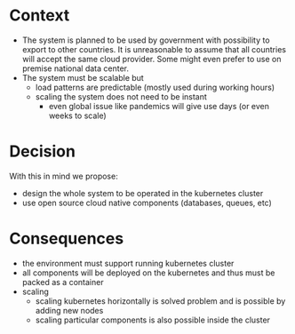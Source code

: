 # Context

- The system is planned to be used by government with possibility to export to other countries. It is unreasonable to assume that all countries will accept the same cloud provider. Some might even prefer to use on premise national data center.
- The system must be scalable but
	- load patterns are predictable (mostly used during working hours)
	- scaling the system does not need to be instant
		- even global issue like pandemics will give use days (or even weeks to scale)

# Decision

With this in mind we propose:
- design the whole system to be operated in the kubernetes cluster
- use open source cloud native components (databases, queues, etc)
 
# Consequences

- the environment must support running kubernetes cluster
- all components will be deployed on the kubernetes and thus must be packed as a container
- scaling
	- scaling kubernetes horizontally is solved problem and is possible by adding new nodes
	- scaling particular components is also possible inside the cluster


